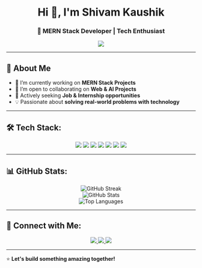 <h1 align="center">Hi 👋, I'm Shivam Kaushik</h1>
<h3 align="center">🚀 MERN Stack Developer | Tech Enthusiast</h3>

<p align="center">
  <img src="https://readme-typing-svg.herokuapp.com?font=Fira+Code&pause=1000&color=00FF00&center=true&vCenter=true&width=435&lines=Passionate+Developer;MERN+Stack+%7C+C%2B%2B+%7C+Python;Building+Scalable+Solutions;Always+Learning+New+Techs!">
</p>

---

## 🚀 About Me
- 🌱 I’m currently working on **MERN Stack Projects**
- 🤝 I’m open to collaborating on **Web & AI Projects**
- 💼 Actively seeking **Job & Internship opportunities**
- 💡 Passionate about **solving real-world problems with technology**

---

## 🛠️ Tech Stack:
<p align="center">
  <img src="https://img.shields.io/badge/JavaScript-F7DF1E?style=for-the-badge&logo=javascript&logoColor=black" />
  <img src="https://img.shields.io/badge/React-61DAFB?style=for-the-badge&logo=react&logoColor=black" />
  <img src="https://img.shields.io/badge/Node.js-339933?style=for-the-badge&logo=node.js&logoColor=white" />
  <img src="https://img.shields.io/badge/Express.js-000000?style=for-the-badge&logo=express&logoColor=white" />
  <img src="https://img.shields.io/badge/MongoDB-47A248?style=for-the-badge&logo=mongodb&logoColor=white" />
  <img src="https://img.shields.io/badge/C++-00599C?style=for-the-badge&logo=c%2B%2B&logoColor=white" />
  <img src="https://img.shields.io/badge/Python-3776AB?style=for-the-badge&logo=python&logoColor=white" />
</p>

---

## 📊 GitHub Stats:
<p align="center">
  <img src="https://github-readme-streak-stats.herokuapp.com/?user=Shivaam16&theme=dark&hide_border=true" alt="GitHub Streak" />
  <br>
  <img src="https://github-readme-stats.vercel.app/api?username=Shivaam16&show_icons=true&theme=dark&hide_border=true" alt="GitHub Stats" />
  <br>
  <img src="https://github-readme-stats.vercel.app/api/top-langs/?username=Shivaam16&layout=compact&theme=dark&hide_border=true" alt="Top Languages" />
</p>

---

## 🤝 Connect with Me:
<p align="center">
  <a href="https://www.linkedin.com/in/shivam-kaushik-31a450228/" target="_blank">
    <img src="https://img.shields.io/badge/LinkedIn-0077B5?style=for-the-badge&logo=linkedin&logoColor=white" />
  </a>
  <a href="mailto:skshivamkaushik16@gmail.com">
    <img src="https://img.shields.io/badge/Email-D14836?style=for-the-badge&logo=gmail&logoColor=white" />
  </a>
  <a href="https://github.com/Shivaam16">
    <img src="https://img.shields.io/badge/GitHub-181717?style=for-the-badge&logo=github&logoColor=white" />
  </a>
</p>

---

⭐ **Let's build something amazing together!**

